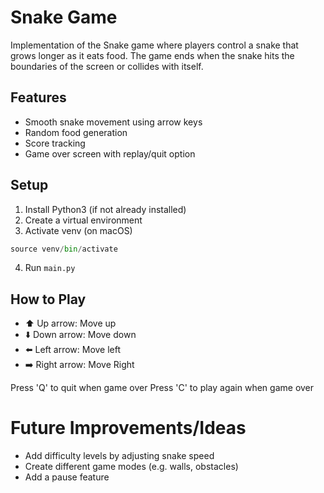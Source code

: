 # Snake Game

Implementation of the Snake game where players control a snake that grows longer as it eats food.
The game ends when the snake hits the boundaries of the screen or collides with itself.

## Features
- Smooth snake movement using arrow keys
- Random food generation
- Score tracking
- Game over screen with replay/quit option

## Setup

1. Install Python3 (if not already installed)
2. Create a virtual environment
3. Activate venv (on macOS)
``` python
source venv/bin/activate
```
4. Run `main.py`


## How to Play
- ⬆️ Up arrow: Move up
- ⬇️ Down arrow: Move down
- ⬅️ Left arrow: Move left
- ➡️ Right arrow: Move Right

Press 'Q' to quit when game over
Press 'C' to play again when game over

# Future Improvements/Ideas
- Add difficulty levels by adjusting snake speed
- Create different game modes (e.g. walls, obstacles)
- Add a pause feature